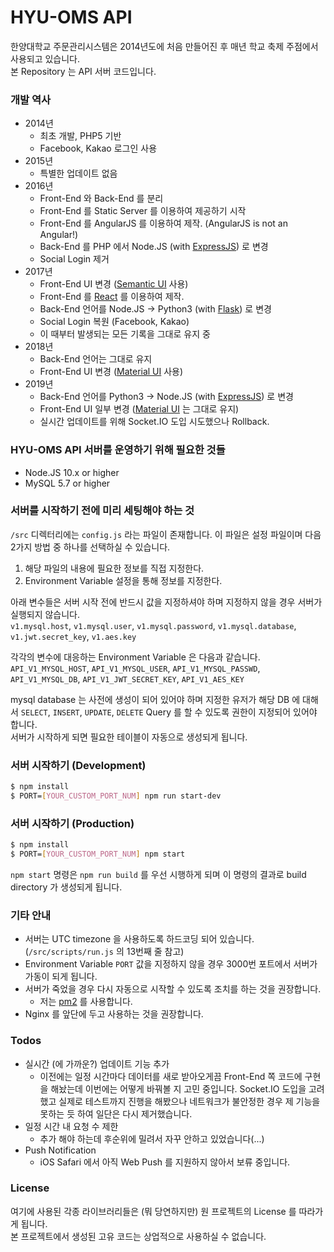 # HYU-OMS API

한양대학교 주문관리시스템은 2014년도에 처음 만들어진 후 매년 학교 축제 주점에서 사용되고 있습니다.  
본 Repository 는 API 서버 코드입니다.

### 개발 역사
  - 2014년
    - 최초 개발, PHP5 기반
    - Facebook, Kakao 로그인 사용
  - 2015년
    - 특별한 업데이트 없음
  - 2016년
    - Front-End 와 Back-End 를 분리
    - Front-End 를 Static Server 를 이용하여 제공하기 시작
    - Front-End 를 AngularJS 를 이용하여 제작. (AngularJS is not an Angular!)
    - Back-End 를 PHP 에서 Node.JS (with [ExpressJS](https://expressjs.com)) 로 변경
    - Social Login 제거
  - 2017년
    - Front-End UI 변경 ([Semantic UI](https://semantic-ui.com) 사용)
    - Front-End 를 [React](https://reactjs.org/) 를 이용하여 제작.
    - Back-End 언어를 Node.JS -> Python3 (with [Flask](http://flask.pocoo.org)) 로 변경
    - Social Login 복원 (Facebook, Kakao)
    - 이 때부터 발생되는 모든 기록을 그대로 유지 중
  - 2018년
    - Back-End 언어는 그대로 유지
    - Front-End UI 변경 ([Material UI](https://material-ui.com) 사용)
  - 2019년
    - Back-End 언어를 Python3 -> Node.JS (with [ExpressJS](https://expressjs.com)) 로 변경
    - Front-End UI 일부 변경 ([Material UI](https://material-ui.com) 는 그대로 유지)
    - 실시간 업데이트를 위해 Socket.IO 도입 시도했으나 Rollback.

### HYU-OMS API 서버를 운영하기 위해 필요한 것들
  - Node.JS 10.x or higher
  - MySQL 5.7 or higher

### 서버를 시작하기 전에 미리 세팅해야 하는 것
`/src` 디렉터리에는 `config.js` 라는 파일이 존재합니다. 이 파일은 설정 파일이며 다음 2가지 방법 중 하나를 선택하실 수 있습니다.
1. 해당 파일의 내용에 필요한 정보를 직접 지정한다.
2. Environment Variable 설정을 통해 정보를 지정한다.

아래 변수들은 서버 시작 전에 반드시 값을 지정하셔야 하며 지정하지 않을 경우 서버가 실행되지 않습니다.  
`v1.mysql.host`, `v1.mysql.user`, `v1.mysql.password`, `v1.mysql.database`, `v1.jwt.secret_key`, `v1.aes.key`

각각의 변수에 대응하는 Environment Variable 은 다음과 같습니다.  
`API_V1_MYSQL_HOST`, `API_V1_MYSQL_USER`, `API_V1_MYSQL_PASSWD`, `API_V1_MYSQL_DB`, `API_V1_JWT_SECRET_KEY`, `API_V1_AES_KEY`

mysql database 는 사전에 생성이 되어 있어야 하며 지정한 유저가 해당 DB 에 대해서 `SELECT`, `INSERT`, `UPDATE`, `DELETE` Query 를 할 수 있도록 권한이 지정되어 있어야 합니다.  
서버가 시작하게 되면 필요한 테이블이 자동으로 생성되게 됩니다.

### 서버 시작하기 (Development)
```sh
$ npm install
$ PORT=[YOUR_CUSTOM_PORT_NUM] npm run start-dev
```

### 서버 시작하기 (Production)
```sh
$ npm install
$ PORT=[YOUR_CUSTOM_PORT_NUM] npm start
```
`npm start` 명령은 `npm run build` 를 우선 시행하게 되며 이 명령의 결과로 build directory 가 생성되게 됩니다.

### 기타 안내
 - 서버는 UTC timezone 을 사용하도록 하드코딩 되어 있습니다. (`/src/scripts/run.js` 의 13번째 줄 참고)
 - Environment Variable `PORT` 값을 지정하지 않을 경우 3000번 포트에서 서버가 가동이 되게 됩니다.
 - 서버가 죽었을 경우 다시 자동으로 시작할 수 있도록 조치를 하는 것을 권장합니다.
   - 저는 [pm2](https://www.npmjs.com/package/pm2) 를 사용합니다.
 - Nginx 를 앞단에 두고 사용하는 것을 권장합니다.

### Todos
 - 실시간 (에 가까운?) 업데이트 기능 추가
   - 이전에는 일정 시간마다 데이터를 새로 받아오게끔 Front-End 쪽 코드에 구현을 해놨는데 이번에는 어떻게 바꿔볼 지 고민 중입니다. Socket.IO 도입을 고려했고 실제로 테스트까지 진행을 해봤으나 네트워크가 불안정한 경우 제 기능을 못하는 듯 하여 일단은 다시 제거했습니다.
 - 일정 시간 내 요청 수 제한
   - 추가 해야 하는데 후순위에 밀려서 자꾸 안하고 있었습니다(...)
 - Push Notification
   - iOS Safari 에서 아직 Web Push 를 지원하지 않아서 보류 중입니다.

### License
여기에 사용된 각종 라이브러리들은 (뭐 당연하지만) 원 프로젝트의 License 를 따라가게 됩니다.  
본 프로젝트에서 생성된 고유 코드는 상업적으로 사용하실 수 없습니다.
